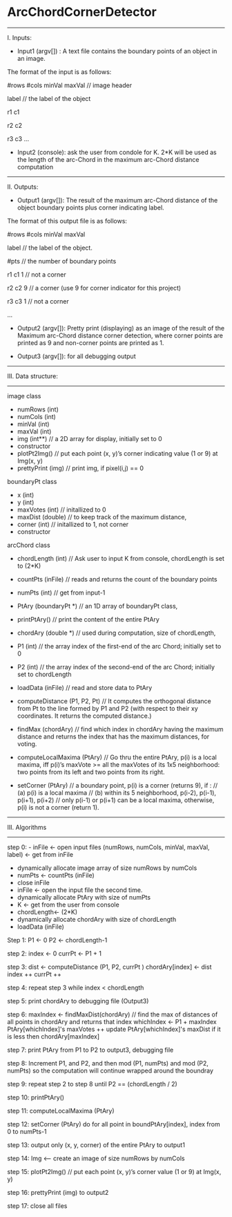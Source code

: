 # ArcChordCornerDetector

*************************************
I. Inputs:
- Input1 (argv[]) : A text file contains the boundary points of an object in an image.

The format of the input is as follows:

#rows #cols minVal maxVal // image header

label // the label of the object

r1 c1

r2 c2

r3 c3
...

- Input2 (console): ask the user from condole for K. 2*K will be used as the length of the arc-Chord in the maximum arc-Chord distance computation

*************************************
II. Outputs:
- Output1 (argv[]): The result of the maximum arc-Chord distance of the object boundary points plus corner indicating label. 

The format of this output file is as follows:

#rows #cols minVal maxVal 

label // the label of the object.

#pts // the number of boundary points

r1 c1 1 // not a corner

r2 c2 9 // a corner (use 9 for corner indicator for this project)

r3 c3 1 // not a corner

...

- Output2 (argv[]): Pretty print (displaying) as an image of the result of the Maximum arc-Chord distance corner detection, where corner points are printed as 9 and non-corner points are printed as 1.

- Output3 (argv[]): for all debugging output

*******************************
III. Data structure:
*******************************
image class
- numRows (int)
- numCols (int)
- minVal (int)
- maxVal (int)
- img (int**) // a 2D array for display, initially set to 0
- constructor
- plotPt2Img() // put each point (x, y)’s corner indicating value (1 or 9) at Img(x, y)
- prettyPrint (img) // print img, if pixel(i,j) == 0  



boundaryPt class
- x (int)
- y (int)
- maxVotes (int) // initallized to 0
- maxDist (double) // to keep track of the maximum distance,
- corner (int) // initallized to 1, not corner
- constructor


arcChord class
- chordLength (int)         // Ask user to input K from console, chordLength is set to (2*K)
- countPts (inFile)         // reads and returns the count of the boundary points
- numPts (int)               // get from input-1
- PtAry (boundaryPt *) // an 1D array of boundaryPt class,
- printPtAry() // print the content of the entire PtAry
- chordAry (double *) // used during computation, size of chordLength,
- P1 (int) // the array index of the first-end of the arc Chord; initially set to 0
- P2 (int) // the array index of the second-end of the arc Chord; initially set to chordLength
- loadData (inFile) // read and store data to PtAry

- computeDistance (P1, P2, Pt) // It computes the orthogonal distance from Pt to the line formed by P1 and P2 (with respect to their xy coordinates. It returns the computed distance.)

- findMax (chordAry) // find which index in chordAry having the maximum distance and returns the index that has the maximum distances, for voting.

- computeLocalMaxima (PtAry)    // Go thru the entire PtAry, p(i) is a local maxima, iff p(i)’s maxVote >= all the maxVotes of its 1x5 neighborhood: two points from its left and two points from its right.

- setCorner (PtAry) // a boundary point, p(i) is a corner (returns 9), if :
// (a) p(i) is a local maxima
// (b) within its 5 neighborhood, p(i-2), p(i-1), p(i+1), p(i+2)
// only p(i-1) or p(i+1) can be a local maxima, otherwise, p(i) is not a corner (return 1).

*******************************
III. Algorithms
*******************************
step 0: - inFile <- open input files
(numRows, numCols, minVal, maxVal, label) <- get from inFile
- dynamically allocate image array of size numRows by numCols
- numPts <- countPts (inFile)
- close inFile
- inFile <- open the input file the second time.
- dynamically allocate PtAry with size of numPts
- K <- get from the user from console
- chordLength<- (2*K)
- dynamically allocate chordAry with size of chordLength
- loadData (inFile)

Step 1: P1 <- 0
            P2 <- chordLength-1

step 2: index <- 0
            currPt <- P1 + 1

step 3: dist <- computeDistance (P1, P2, currPt )
            chordAry[index] <- dist
            index ++
            currPt ++
            
step 4: repeat step 3 while index &lt; chordLength

step 5: print chordAry to debugging file (Output3)

step 6: maxIndex <- findMaxDist(chordAry)   // find the max of distances of all points in chordAry and returns that index whichIndex <- P1 + maxIndex
            PtAry[whichIndex]'s maxVotes ++
            update PtAry[whichIndex]&#39;s maxDist if it is less then chordAry[maxIndex]
            
step 7: print PtAry from P1 to P2 to output3, debugging file

step 8: Increment P1, and P2, and then mod (P1, numPts) and mod (P2, numPts)  so the computation will continue wrapped around the boundray

step 9: repeat step 2 to step 8 until P2 == (chordLength / 2)

step 10: printPtAry() 

step 11: computeLocalMaxima (PtAry)

step 12: setCorner (PtAry) do for all point in boundPtAry[index], index from 0 to numPts-1

step 13: output only (x, y, corner) of the entire PtAry to output1

step 14: Img &lt;-- create an image of size numRows by numCols

step 15: plotPt2Img()   // put each point (x, y)’s corner value (1 or 9) at Img(x, y)

step 16: prettyPrint (img) to output2

step 17: close all files
